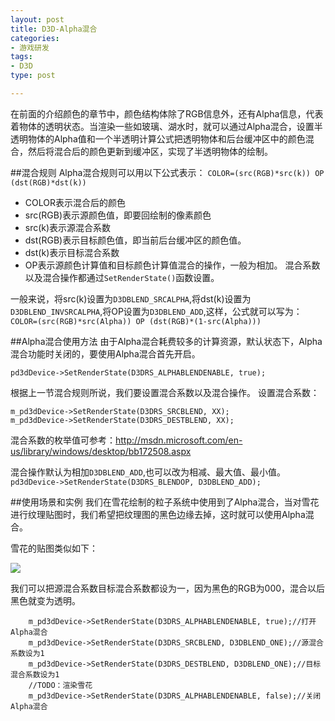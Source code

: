 ```yaml
---
layout: post
title: D3D-Alpha混合
categories:
- 游戏研发
tags: 
- D3D
type: post

---
```



在前面的介绍颜色的章节中，颜色结构体除了RGB信息外，还有Alpha信息，代表着物体的透明状态。当渲染一些如玻璃、湖水时，就可以通过Alpha混合，设置半透明物体的Alpha值和一个半透明计算公式把透明物体和后台缓冲区中的颜色混合，然后将混合后的颜色更新到缓冲区，实现了半透明物体的绘制。

##混合规则
Alpha混合规则可以用以下公式表示：
`COLOR=(src(RGB)*src(k)) OP (dst(RGB)*dst(k))`

- COLOR表示混合后的颜色
- src(RGB)表示源颜色值，即要回绘制的像素颜色
- src(k)表示源混合系数
- dst(RGB)表示目标颜色值，即当前后台缓冲区的颜色值。
- dst(k)表示目标混合系数
- OP表示源颜色计算值和目标颜色计算值混合的操作，一般为相加。
混合系数以及混合操作都通过`SetRenderState()`函数设置。

一般来说，将src(k)设置为`D3DBLEND_SRCALPHA`,将dst(k)设置为`D3DBLEND_INVSRCALPHA`,将OP设置为`D3DBLEND_ADD`,这样，公式就可以写为：
 `COLOR=(src(RGB)*src(Alpha)) OP (dst(RGB)*(1-src(Alpha)))`

##Alpha混合使用方法
由于Alpha混合耗费较多的计算资源，默认状态下，Alpha混合功能时关闭的，要使用Alpha混合首先开启。

`pd3dDevice->SetRenderState(D3DRS_ALPHABLENDENABLE, true);`

根据上一节混合规则所说，我们要设置混合系数以及混合操作。
设置混合系数：
```
m_pd3dDevice->SetRenderState(D3DRS_SRCBLEND, XX);
m_pd3dDevice->SetRenderState(D3DRS_DESTBLEND, XX);
```

混合系数的枚举值可参考：http://msdn.microsoft.com/en-us/library/windows/desktop/bb172508.aspx

混合操作默认为相加`D3DBLEND_ADD`,也可以改为相减、最大值、最小值。
`pd3dDevice->SetRenderState(D3DRS_BLENDOP, D3DBLEND_ADD);`

##使用场景和实例
我们在雪花绘制的粒子系统中使用到了Alpha混合，当对雪花进行纹理贴图时，我们希望把纹理图的黑色边缘去掉，这时就可以使用Alpha混合。

雪花的贴图类似如下：

![](http://img.my.csdn.net/uploads/201304/01/1364751287_7662.jpg)

我们可以把源混合系数目标混合系数都设为一，因为黑色的RGB为000，混合以后黑色就变为透明。
```
	m_pd3dDevice->SetRenderState(D3DRS_ALPHABLENDENABLE, true);//打开Alpha混合
    m_pd3dDevice->SetRenderState(D3DRS_SRCBLEND, D3DBLEND_ONE);//源混合系数设为1
    m_pd3dDevice->SetRenderState(D3DRS_DESTBLEND, D3DBLEND_ONE);//目标混合系数设为1
	//TODO：渲染雪花
	m_pd3dDevice->SetRenderState(D3DRS_ALPHABLENDENABLE, false);//关闭Alpha混合	
```
